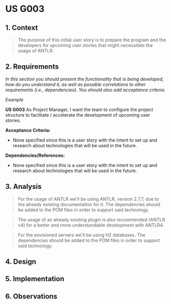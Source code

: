 # US G003

## 1. Context

> The purpose of this initial user story is to prepare the program and the developers for upcoming user stories that might necessitate the usage of ANTLR.

## 2. Requirements

*In this section you should present the functionality that is being developed, how do you understand it, as well as possible correlations to other requirements (i.e., dependencies). You should also add acceptance criteria.*

*Example*

**US G003** As Project Manager, I want the team to configure the project structure to facilitate / accelerate the development of upcoming user stories.

**Acceptance Criteria:**

 - None specified since this is a user story with the intent to set up and research about technologies that will be used in the future.

**Dependencies/References:**

 - None specified since this is a user story with the intent to set up and research about technologies that will be used in the future.

## 3. Analysis

> For the usage of ANTLR we'll be using ANTLR, version 2.7.7, due to the already existing documentation for it. The dependencies should be added to the POM files in order to support said technology.

> The usage of an already existing plugin is also recommended (ANTLR v4) for a better and more understandable development with ANTLR4.

> For the envisioned servers we'll be using H2 databases. The dependencies should be added to the POM files in order to support said technology.

## 4. Design


## 5. Implementation


## 6. Observations
